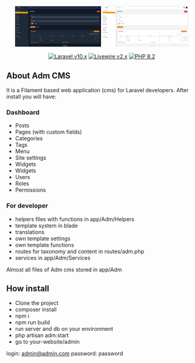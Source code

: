 <p align="center">
<img src="app/Adm/About/images/dark.png" width="45%" alt="Laravel Logo">
<img src="app/Adm/About/images/white.png" width="45%" alt="Laravel Logo">
</p>

<p align="center">
    <a href="https://laravel.com"><img alt="Laravel v10.x" src="https://img.shields.io/badge/Laravel-v10.x-FF2D20?style=for-the-badge&logo=laravel"></a>
    <a href="https://laravel-livewire.com"><img alt="Livewire v2.x" src="https://img.shields.io/badge/Livewire-v2.x-FB70A9?style=for-the-badge"></a>
    <a href="https://php.net"><img alt="PHP 8.2" src="https://img.shields.io/badge/PHP-8.2-777BB4?style=for-the-badge&logo=php"></a>
</p>

## About Adm CMS

It is a Filament based web application (cms) for Laravel developers. After install you will have:
### Dashboard
- Posts
- Pages (with custom fields)
- Categories
- Tags
- Menu
- Site settings
- Widgets
- Widgets
- Users
- Roles
- Permissions

### For developer
- helpers files with functions in app/Adm/Helpers
- template system in blade
- translations
- own template settings
- own template functions
- routes for taxonomy and content in routes/adm.php
- services in app/Adm/Services

Almost all files of Adm cms stored in app/Adm

## How install
- Clone the project
- composer install
- npm i
- npm run build
- run server and db on your environment 
- php artisan adm:start
- go to your-website/admin

login: admin@admin.com
password: password
